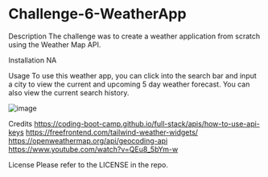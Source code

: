 # Challenge-6-WeatherApp

Description
The challenge was to create a weather application from scratch using the Weather Map API.

Installation
NA

Usage
To use this weather app, you can click into the search bar and input a city to view the current and upcoming 5 day weather forecast. You can also view the current search history.

![image](https://user-images.githubusercontent.com/117392154/217298230-f640bea5-f3f6-42ce-b355-ddc964a04f93.png)

Credits
https://coding-boot-camp.github.io/full-stack/apis/how-to-use-api-keys
https://freefrontend.com/tailwind-weather-widgets/
https://openweathermap.org/api/geocoding-api
https://www.youtube.com/watch?v=QEu8_5bYm-w

License
Please refer to the LICENSE in the repo.
